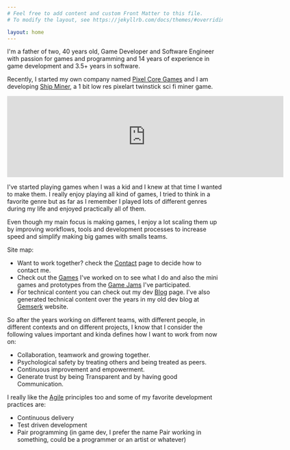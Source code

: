 ```yaml
---
# Feel free to add content and custom Front Matter to this file.
# To modify the layout, see https://jekyllrb.com/docs/themes/#overriding-theme-defaults

layout: home
---
```


<!-- The idea here is to show who am I and what I stand for in terms of game development and engineering and what are my main skills -->

I'm a father of two, 40 years old, Game Developer and Software Engineer with passion for games and programming and 14 years of experience in game development and 3.5+ years in software. 

Recently, I started my own company named [Pixel Core Games](https://x.com/pixelcoregames) and I am developing [Ship Miner](https://shipminer.arielcoppes.dev), a 1 bit low res pixelart twinstick sci fi miner game.   

<div class="post-image">
<iframe src="https://store.steampowered.com/widget/3113690/" frameborder="0" width="646" height="190"></iframe>
</div>

I've started playing games when I was a kid and I knew at that time I wanted to make them. I really enjoy playing all kind of games, I tried to think in a favorite genre but as far as I remember I played lots of different genres during my life and enjoyed practically all of them.  

Even though my main focus is making games, I enjoy a lot scaling them up by improving workflows, tools and development processes to increase speed and simplify making big games with smalls teams.

Site map:

* Want to work together? check the [Contact](/contact) page to decide how to contact me.
* Check out the [Games](/projects) I've worked on to see what I do and also the mini games and prototypes from the [Game Jams](/jams) I've participated. 
* For technical content you can check out my dev [Blog](/blog) page. I've also generated technical content over the years in my old dev blog at [Gemserk](https://blog.gemserk.com) website.

<!-- * And at the [Work](/work) page I will share specific things I did while working at different projects. -->

So after the years working on different teams, with different people, in different contexts and on different projects, I know that I consider the following values important and kinda defines how I want to work from now on:

* Collaboration, teamwork and growing together.
* Psychological safety by treating others and being treated as peers.
* Continuous improvement and empowerment.
* Generate trust by being Transparent and by having good Communication.

<!-- 
My skills

* Focus
* Analytic
* Hard work
-->

I really like the [Agile](http://agilemanifesto.org/) principles too and some of my favorite development practices are:

* Continuous delivery
* Test driven development
* Pair programming (in game dev, I prefer the name Pair working in something, could be a programmer or an artist or whatever)

<a rel="me" href="https://mastodon.gamedev.place/@arielsan"></a>